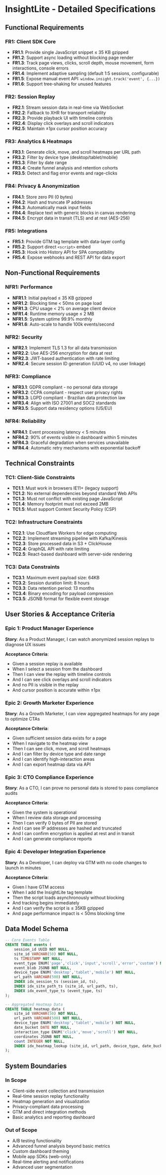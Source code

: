 # InsightLite - Detailed Specifications

## Functional Requirements

### FR1: Client SDK Core
- **FR1.1**: Provide single JavaScript snippet ≤ 35 KB gzipped
- **FR1.2**: Support async loading without blocking page render
- **FR1.3**: Track page views, clicks, scroll depth, mouse movement, form interactions, console errors
- **FR1.4**: Implement adaptive sampling (default 1:5 sessions, configurable)
- **FR1.5**: Expose manual event API: `window.insight.track('event', {...})`
- **FR1.6**: Support tree-shaking for unused features

### FR2: Session Replay
- **FR2.1**: Stream session data in real-time via WebSocket
- **FR2.2**: Fallback to XHR for transport reliability
- **FR2.3**: Provide playback UI with timeline controls
- **FR2.4**: Display click overlays and scroll indicators
- **FR2.5**: Maintain ±1px cursor position accuracy

### FR3: Analytics & Heatmaps
- **FR3.1**: Generate click, move, and scroll heatmaps per URL path
- **FR3.2**: Filter by device type (desktop/tablet/mobile)
- **FR3.3**: Filter by date range
- **FR3.4**: Create funnel analysis and retention cohorts
- **FR3.5**: Detect and flag error events and rage-clicks

### FR4: Privacy & Anonymization
- **FR4.1**: Store zero PII (0 bytes)
- **FR4.2**: Hash and truncate IP addresses
- **FR4.3**: Automatically mask input fields
- **FR4.4**: Replace text with generic blocks in canvas rendering
- **FR4.5**: Encrypt data in transit (TLS) and at rest (AES-256)

### FR5: Integrations
- **FR5.1**: Provide GTM tag template with data-layer config
- **FR5.2**: Support direct `<script>` embed
- **FR5.3**: Hook into History API for SPA compatibility
- **FR5.4**: Expose webhooks and REST API for data export

## Non-Functional Requirements

### NFR1: Performance
- **NFR1.1**: Initial payload ≤ 35 KB gzipped
- **NFR1.2**: Blocking time < 50ms on page load
- **NFR1.3**: CPU usage < 2% on average client device
- **NFR1.4**: Runtime memory usage ≤ 2 MB
- **NFR1.5**: System uptime 99.9% monthly
- **NFR1.6**: Auto-scale to handle 100k events/second

### NFR2: Security
- **NFR2.1**: Implement TLS 1.3 for all data transmission
- **NFR2.2**: Use AES-256 encryption for data at rest
- **NFR2.3**: JWT-based authentication with rate limiting
- **NFR2.4**: Secure session ID generation (UUID v4, no user linkage)

### NFR3: Compliance
- **NFR3.1**: GDPR compliant - no personal data storage
- **NFR3.2**: CCPA compliant - respect user privacy rights
- **NFR3.3**: LGPD compliant - Brazilian data protection law
- **NFR3.4**: Align with ISO 27001 and SOC2 standards
- **NFR3.5**: Support data residency options (US/EU)

### NFR4: Reliability
- **NFR4.1**: Event processing latency < 5 minutes
- **NFR4.2**: 90% of events visible in dashboard within 5 minutes
- **NFR4.3**: Graceful degradation when services unavailable
- **NFR4.4**: Automatic retry mechanisms with exponential backoff

## Technical Constraints

### TC1: Client-Side Constraints
- **TC1.1**: Must work in browsers IE11+ (legacy support)
- **TC1.2**: No external dependencies beyond standard Web APIs
- **TC1.3**: Must not conflict with existing page JavaScript
- **TC1.4**: Memory footprint must not exceed 2MB
- **TC1.5**: Must support Content Security Policy (CSP)

### TC2: Infrastructure Constraints
- **TC2.1**: Use Cloudflare Workers for edge computing
- **TC2.2**: Implement streaming pipeline with Kafka/Kinesis
- **TC2.3**: Store processed data in S3 + ClickHouse
- **TC2.4**: GraphQL API with rate limiting
- **TC2.5**: React-based dashboard with server-side rendering

### TC3: Data Constraints
- **TC3.1**: Maximum event payload size: 64KB
- **TC3.2**: Session duration limit: 8 hours
- **TC3.3**: Data retention period: 13 months
- **TC3.4**: Binary encoding for payload compression
- **TC3.5**: JSONB format for flexible event storage

## User Stories & Acceptance Criteria

### Epic 1: Product Manager Experience
**Story**: As a Product Manager, I can watch anonymized session replays to diagnose UX issues

**Acceptance Criteria**:
- Given a session replay is available
- When I select a session from the dashboard
- Then I can view the replay with timeline controls
- And I can see click overlays and scroll indicators
- And no PII is visible in the replay
- And cursor position is accurate within ±1px

### Epic 2: Growth Marketer Experience
**Story**: As a Growth Marketer, I can view aggregated heatmaps for any page to optimize CTAs

**Acceptance Criteria**:
- Given sufficient session data exists for a page
- When I navigate to the heatmap view
- Then I can see click, move, and scroll heatmaps
- And I can filter by device type and date range
- And I can identify high-interaction areas
- And I can export heatmap data via API

### Epic 3: CTO Compliance Experience
**Story**: As a CTO, I can prove no personal data is stored to pass compliance audits

**Acceptance Criteria**:
- Given the system is operational
- When I review data storage and processing
- Then I can verify 0 bytes of PII are stored
- And I can see IP addresses are hashed and truncated
- And I can confirm encryption is applied at rest and in transit
- And I can generate compliance reports

### Epic 4: Developer Integration Experience
**Story**: As a Developer, I can deploy via GTM with no code changes to launch in minutes

**Acceptance Criteria**:
- Given I have GTM access
- When I add the InsightLite tag template
- Then the script loads asynchronously without blocking
- And tracking begins immediately
- And I can verify the script is ≤ 35KB gzipped
- And page performance impact is < 50ms blocking time

## Data Model Schema

```sql
-- Core Events Table
CREATE TABLE events (
    session_id UUID NOT NULL,
    site_id VARCHAR(50) NOT NULL,
    ts TIMESTAMP NOT NULL,
    event_type ENUM('page','click','input','scroll','error','custom') NOT NULL,
    event_blob JSONB NOT NULL,
    device_type ENUM('desktop','tablet','mobile') NOT NULL,
    url_path VARCHAR(500) NOT NULL,
    INDEX idx_session_ts (session_id, ts),
    INDEX idx_site_path_ts (site_id, url_path, ts),
    INDEX idx_event_type_ts (event_type, ts)
);

-- Aggregated Heatmap Data
CREATE TABLE heatmap_data (
    site_id VARCHAR(50) NOT NULL,
    url_path VARCHAR(500) NOT NULL,
    device_type ENUM('desktop','tablet','mobile') NOT NULL,
    date_bucket DATE NOT NULL,
    interaction_type ENUM('click','move','scroll') NOT NULL,
    coordinates JSONB NOT NULL,
    count INTEGER NOT NULL,
    INDEX idx_heatmap_lookup (site_id, url_path, device_type, date_bucket)
);
```

## System Boundaries

### In Scope
- Client-side event collection and transmission
- Real-time session replay functionality
- Heatmap generation and visualization
- Privacy-compliant data processing
- GTM and direct integration methods
- Basic analytics and reporting dashboard

### Out of Scope
- A/B testing functionality
- Advanced funnel analysis beyond basic metrics
- Custom dashboard theming
- Mobile app SDKs (web-only)
- Real-time alerting and notifications
- Advanced user segmentation